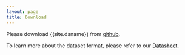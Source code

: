 ```yaml
---
layout: page
title: Download
---
```


Please download {{site.dsname}} from [github](https://github.com/ReDialData/website/tree/data).

To learn more about the dataset format, please refer to our <a href="{{site.baseurl}}/datasheet">Datasheet</a>.
